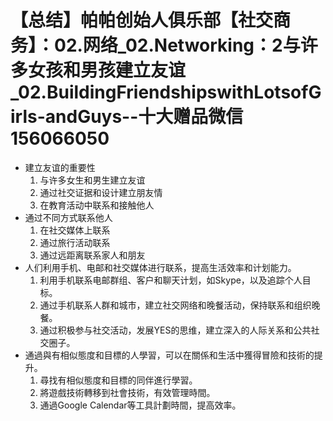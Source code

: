 # 【总结】帕帕创始人俱乐部【社交商务】：02.网络_02.Networking：2与许多女孩和男孩建立友谊_02.BuildingFriendshipswithLotsofGirls-andGuys--十大赠品微信156066050

-   建立友谊的重要性
    1.  与许多女生和男生建立友谊
    2.  通过社交证据和设计建立朋友情
    3.  在教育活动中联系和接触他人
-   通过不同方式联系他人
    1.  在社交媒体上联系
    2.  通过旅行活动联系
    3.  通过远距离联系家人和朋友
-   人们利用手机、电邮和社交媒体进行联系，提高生活效率和计划能力。
    1.  利用手机联系电邮群组、客户和聊天计划，如Skype，以及追踪个人目标。
    2.  通过手机联系人群和城市，建立社交网络和晚餐活动，保持联系和组织晚餐。
    3.  通过积极参与社交活动，发展YES的思维，建立深入的人际关系和公共社交圈子。
-   通過與有相似態度和目標的人學習，可以在關係和生活中獲得冒險和技術的提升。
    1.  尋找有相似態度和目標的同伴進行學習。
    2.  將遊戲技術轉移到社會技術，有效管理時間。
    3.  通過Google Calendar等工具計劃時間，提高效率。